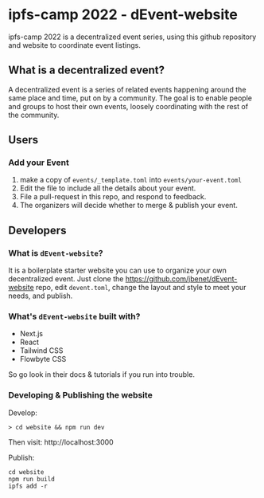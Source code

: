# ipfs-camp 2022 - dEvent-website

ipfs-camp 2022 is a decentralized event series,
using this github repository and website to coordinate event listings.


## What is a decentralized event?

A decentralized event is a series of related events happening around
the same place and time, put on by a community. The goal is to enable people
and groups to host their own events, loosely coordinating with the rest of the
community.

## Users

### Add your Event

1. make a copy of `events/_template.toml` into `events/your-event.toml`
2. Edit the file to include all the details about your event.
3. File a pull-request in this repo, and respond to feedback.
4. The organizers will decide whether to merge & publish your event.


## Developers

### What is `dEvent-website`?

It is a boilerplate starter website you can use to organize your own decentralized event.
Just clone the https://github.com/jbenet/dEvent-website repo,
edit `devent.toml`, change the layout and style to meet your needs,
and publish.

### What's `dEvent-website` built with?

- Next.js
- React
- Tailwind CSS
- Flowbyte CSS

So go look in their docs & tutorials if you run into trouble.

### Developing & Publishing the website

Develop:
```
> cd website && npm run dev
```
Then visit: http://localhost:3000


Publish:
```
cd website
npm run build
ipfs add -r
```
